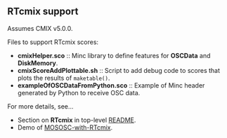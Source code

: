 
## RTcmix support

Assumes CMIX v5.0.0.

Files to support RTcmix scores:

  * **cmixHelper.sco** :: Minc library to define features for **OSCData** and **DiskMemory**.
  * **cmixScoreAddPlottable.sh** :: Script to add debug code to scores that plots the results of `maketable()`.
  * **exampleOfOSCDataFromPython.sco** :: Example of Minc header generated by Python to receive OSC data.


For more details, see...

  * Section on **RTcmix** in top-level [README](https://github.com/davidreeder/Python-MOSToolkit/).
  * Demo of [MOSOSC-with-RTcmix](https://github.com/davidreeder/Python-MOSToolkit/tree/main/demos/MOSOSC-with-RTcmix).

